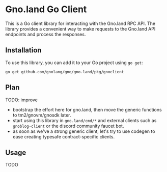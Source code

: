 # Gno.land Go Client

This is a Go client library for interacting with the Gno.land RPC API.
The library provides a convenient way to make requests to the Gno.land API endpoints and process the responses.

## Installation

To use this library, you can add it to your Go project using `go get`:

    go get github.com/gnolang/gno/gno.land/pkg/gnoclient

## Plan

TODO: improve
* bootstrap the effort here for gno.land, then move the generic functions to tm2/gnovm/gnosdk later.
* start using this library in `gno.land/cmd/*` and external clients such as `gnoblog-client` or the discord community faucet bot.
* as soon as we've a strong generic client, let's try to use codegen to ease creating typesafe contract-specific clients.

## Usage

TODO

